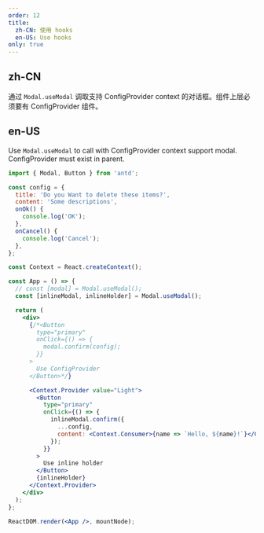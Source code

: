 ```yaml
---
order: 12
title:
  zh-CN: 使用 hooks
  en-US: Use hooks
only: true
---
```


## zh-CN

通过 `Modal.useModal` 调取支持 ConfigProvider context 的对话框。组件上层必须要有 ConfigProvider 组件。

## en-US

Use `Modal.useModal` to call with ConfigProvider context support modal. ConfigProvider must exist in parent.

```jsx
import { Modal, Button } from 'antd';

const config = {
  title: 'Do you Want to delete these items?',
  content: 'Some descriptions',
  onOk() {
    console.log('OK');
  },
  onCancel() {
    console.log('Cancel');
  },
};

const Context = React.createContext();

const App = () => {
  // const [modal] = Modal.useModal();
  const [inlineModal, inlineHolder] = Modal.useModal();

  return (
    <div>
      {/*<Button
        type="primary"
        onClick={() => {
          modal.confirm(config);
        }}
      >
        Use ConfigProvider
      </Button>*/}

      <Context.Provider value="Light">
        <Button
          type="primary"
          onClick={() => {
            inlineModal.confirm({
              ...config,
              content: <Context.Consumer>{name => `Hello, ${name}!`}</Context.Consumer>,
            });
          }}
        >
          Use inline holder
        </Button>
        {inlineHolder}
      </Context.Provider>
    </div>
  );
};

ReactDOM.render(<App />, mountNode);
```
